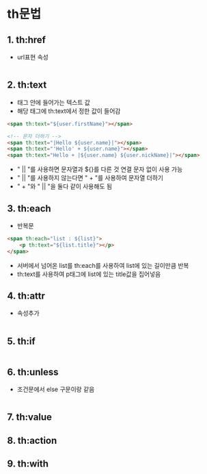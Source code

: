 # th문법
## 1. th:href
* url표현 속성
```html
```

## 2. th:text
* 태그 안에 들어가는 텍스트 값
* 해당 태그에 th:text에서 정한 값이 들어감
```html
<span th:text="${user.firstName}"></span>
```
```html
<!-- 문자 더하기 -->
<span th:text="|Hello ${user.name}|"></span>
<span th:text="'Hello' + ${user.name}"></span>
<span th:text="Hello + |${user.name} ${user.nickName}|"></span>
```
* " || "를 사용하면 문자열과 ${}를 다른 것 연결 문자 없이 사용 가능
* " || "를 사용하지 않는다면 " + "를 사용하여 문자열 더하기
* " + "와 " || "을 둘다 같이 사용해도 됨

## 3. th:each
* 반복문
```html
<span th:each="list : ${list}">
	<p th:text="${list.title}"></p>
</span>
```
* 서버에서 넘어온 list를 th:each를 사용하여 list에 있는 길이만큼 반복
* th:text를 사용하여 p태그에 list에 있는 title값을 집어넣음

## 4. th:attr
* 속성추가
```html
```

## 5. th:if
```html
```

## 6. th:unless
* 조건문에서 else 구문이랑 같음
```html
```
## 7. th:value

## 8. th:action

## 9. th:with
